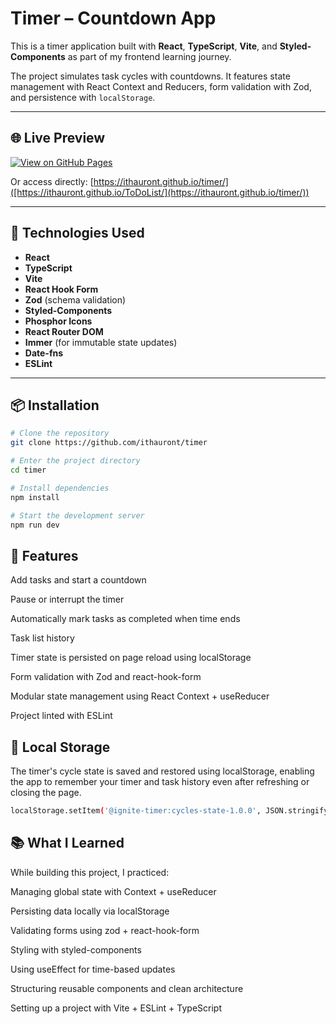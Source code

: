 # Timer – Countdown App

This is a timer application built with **React**, **TypeScript**, **Vite**, and **Styled-Components** as part of my frontend learning journey.

The project simulates task cycles with countdowns. It features state management with React Context and Reducers, form validation with Zod, and persistence with `localStorage`.

---

## 🌐 Live Preview

[![View on GitHub Pages](https://img.shields.io/badge/Live%20Preview-Click%20Here-blue?style=for-the-badge)](https://ithauront.github.io/timer/)

Or access directly: [https://ithauront.github.io/timer/]([https://ithauront.github.io/ToDoList/](https://ithauront.github.io/timer/))

---

## 🚀 Technologies Used

- **React**
- **TypeScript**
- **Vite**
- **React Hook Form**
- **Zod** (schema validation)
- **Styled-Components**
- **Phosphor Icons**
- **React Router DOM**
- **Immer** (for immutable state updates)
- **Date-fns**
- **ESLint**

---

## 📦 Installation

```bash
# Clone the repository
git clone https://github.com/ithauront/timer

# Enter the project directory
cd timer

# Install dependencies
npm install

# Start the development server
npm run dev
```

## 🧩 Features

   Add tasks and start a countdown

   Pause or interrupt the timer

   Automatically mark tasks as completed when time ends

   Task list history

   Timer state is persisted on page reload using localStorage

   Form validation with Zod and react-hook-form

   Modular state management using React Context + useReducer

  Project linted with ESLint

## 💾 Local Storage

The timer's cycle state is saved and restored using localStorage, enabling the app to remember your timer and task history even after refreshing or closing the page.
```bash
localStorage.setItem('@ignite-timer:cycles-state-1.0.0', JSON.stringify(state))
```
## 📚 What I Learned

While building this project, I practiced:

   Managing global state with Context + useReducer

  Persisting data locally via localStorage

   Validating forms using zod + react-hook-form

  Styling with styled-components

  Using useEffect for time-based updates

  Structuring reusable components and clean architecture

  Setting up a project with Vite + ESLint + TypeScript


